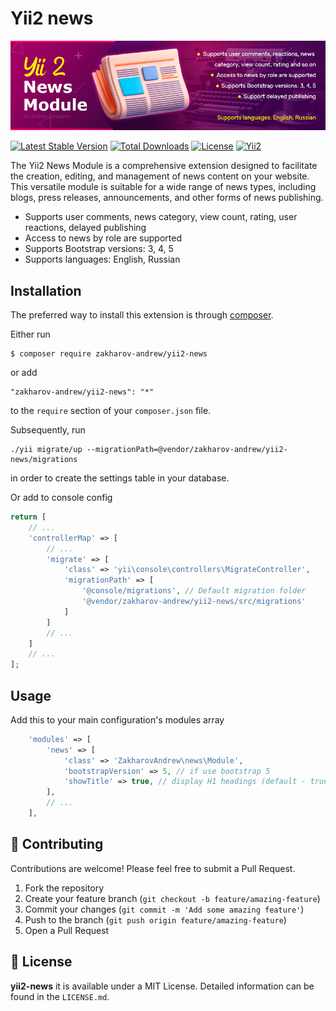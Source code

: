 # Yii2 news
    
![Yii2 news module by Zakharov Andrey](docs/images/yii-2-news-module-Zakharov-Andrey.png)
    
[![Latest Stable Version](https://poser.pugx.org/zakharov-andrew/yii2-news/v/stable)](https://packagist.org/packages/zakharov-andrew/yii2-news)
[![Total Downloads](https://poser.pugx.org/zakharov-andrew/yii2-news/downloads)](https://packagist.org/packages/zakharov-andrew/yii2-news)
[![License](https://poser.pugx.org/zakharov-andrew/yii2-news/license)](https://packagist.org/packages/zakharov-andrew/yii2-news)
[![Yii2](https://img.shields.io/badge/Powered_by-Yii_Framework-green.svg?style=flat)](http://www.yiiframework.com/)

The Yii2 News Module is a comprehensive extension designed to facilitate the creation, editing, and management of news content on your website. This versatile module is suitable for a wide range of news types, including blogs, press releases, announcements, and other forms of news publishing.

- Supports user comments, news category, view count, rating, user reactions, delayed publishing
- Access to news by role are supported
- Supports Bootstrap versions: 3, 4, 5
- Supports languages: English, Russian

## Installation

The preferred way to install this extension is through [composer](http://getcomposer.org/download/).

Either run

```
$ composer require zakharov-andrew/yii2-news
```
or add

```
"zakharov-andrew/yii2-news": "*"
```

to the ```require``` section of your ```composer.json``` file.

Subsequently, run

```
./yii migrate/up --migrationPath=@vendor/zakharov-andrew/yii2-news/migrations
```

in order to create the settings table in your database.

Or add to console config

```php
return [
    // ...
    'controllerMap' => [
        // ...
        'migrate' => [
            'class' => 'yii\console\controllers\MigrateController',
            'migrationPath' => [
                '@console/migrations', // Default migration folder
                '@vendor/zakharov-andrew/yii2-news/src/migrations'
            ]
        ]
        // ...
    ]
    // ...
];
```
## Usage

Add this to your main configuration's modules array

```php
    'modules' => [
        'news' => [
            'class' => 'ZakharovAndrew\news\Module',
            'bootstrapVersion' => 5, // if use bootstrap 5
            'showTitle' => true, // display H1 headings (default - true)
        ],
        // ...
    ],
```

## 👥 Contributing

Contributions are welcome! Please feel free to submit a Pull Request.

1. Fork the repository
2. Create your feature branch (`git checkout -b feature/amazing-feature`)
3. Commit your changes (`git commit -m 'Add some amazing feature'`)
4. Push to the branch (`git push origin feature/amazing-feature`)
5. Open a Pull Request

## 📄 License

**yii2-news** it is available under a MIT License. Detailed information can be found in the `LICENSE.md`.
